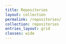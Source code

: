```yaml
---
title: Repositories
layout: collection
permalink: /repositories/
collection: repositories
entries_layout: grid
classes: wide
---
```

